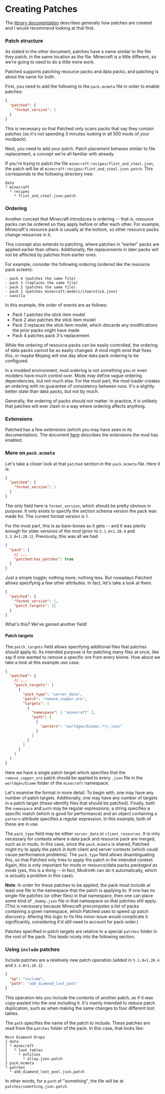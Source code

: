 # Creating Patches

The [library documentation](https://github.com/EnderTurret/Patched/blob/main/docs/patches/patching_guide.md) describes generally how patches are created and I would recommend looking at that first.

### Patch structure

As stated in the other document, patches have a name similar to the file they patch, in the same location as the file.
Minecraft is a little different, so we're going to need to do a little more work.

Patched supports patching resource packs and data packs, and patching is about the same for both.

First, you need to add the following to the `pack.mcmeta` file in order to enable patches:

```json
{
  "patched": {
    "format_version": 1
  }
}
```

This is necessary so that Patched only scans packs that say they contain patches (so it's not spending 3 minutes looking in all 500 mods of your modpack).

Next, you need to add your patch.
Patch placement behaves similar to file replacement, a concept we're all familiar with already.

If you're trying to patch the file `minecraft:recipes/flint_and_steel.json`, the patch will be at `minecraft:recipes/flint_and_steel.json.patch`.
This corresponds to the following directory tree:

```
data
└ minecraft
  └ recipes
    └ flint_and_steel.json.patch
```

### Ordering

Another concept that Minecraft introduces is ordering -- that is, resource packs can be ordered so they apply before or after each other.
For example, Minecraft's resource pack is usually at the bottom, so other resource packs change resources in it.

This concept also extends to patching, where patches in "earlier" packs are applied earlier than others. Additionally, file replacements in later packs will not be affected by patches from earlier ones.

For example, consider the following ordering (ordered like the resource pack screen):

```
- pack 4 (patches the same file)
- pack 3 (replaces the same file)
- pack 2 (patches the same file)
- pack 1 (patches minecraft:models/item/stick.json)
- vanilla
```

In this example, the order of events are as follows:
* Pack 1 patches the stick item model
* Pack 2 also patches the stick item model
* Pack 3 replaces the stick item model, which discards any modifications the prior packs might have made
* Pack 4 patches pack 3's replacement

While the ordering of resource packs can be easily controlled, the ordering of data packs cannot be as easily changed. A mod might exist that fixes this, or maybe Mojang will one day allow data pack ordering to be configured.

In a modded environment, mod ordering is not something you or even modders have much control over.
Mods may define vague ordering dependencies, but not much else.
For the most part, the mod loader creates an ordering with no guarantee of consistency between runs.
It's a slightly better state than data packs, but not by much.

Generally, the ordering of packs should not matter.
In practice, it is unlikely that patches will ever clash in a way where ordering affects anything.

### Extensions

Patched has a few extensions (which you may have seen in its documentation).
The document [here](extensions.md) describes the extensions the mod has enabled.

### More on `pack.mcmeta`

Let's take a closer look at that `patched` section in the `pack.mcmeta` file. Here it is:

```json
{
  "patched": {
    "format_version": 1
  }
}
```

The only field here is `format_version`, which should be pretty obvious in purpose.
It only exists to specify the section schema version the pack was made for.
The current format version is 1.

For the most part, this is as bare-bones as it gets -- and it was plenty enough for older versions of the mod (prior to `5.1.0+1.20.4` and `3.3.0+1.20.1`).
Previously, this was all we had:

```json
{
  "pack": {
    // ...
    "patched:has_patches": true
  }
}
```

Just a simple toggle; nothing more, nothing less.
But nowadays Patched allows specifying a few other attributes.
In fact, let's take a look at them.

```json
{
  "patched": {
    "format_version": 1,
    "patch_targets": []
  }
}
```

What's this? We've gained another field!

#### Patch targets

The `patch_targets` field allows specifying additional files that patches should apply to.
Its intended purpose is for patching many files at once, like say if one wanted to remove a specific ore from every biome.
How about we take a look at this example use case.

```json
{
  "patched": {
    // ...
    "patch_targets": [
      {
        "pack_type": "server_data",
        "patch": "remove_copper_ore",
        "targets": [
          {
            "namespace": [ "minecraft" ],
            "path": [
              {
                "pattern": "worldgen/biome/.*\\.json"
              }
            ]
          }
        ]
      }
    ]
  }
}
```

Here we have a single patch target which specifies that the `remove_copper_ore` patch should be applied to every `.json` file in the `worldgen/biome` folder of the `minecraft` namespace.

Let's examine the format in more detail.
To begin with, one may have any number of patch targets.
Additionally, one may have any number of targets in a patch target (these identify files that should be patched).
Finally, both the `namespace` and `path` may be regular expressions; a string specifies a specific match (which is good for performance)
and an object containing a `pattern` attribute specifies a regular expression.
In this example, both of these are in use.

The `pack_type` field may be either `server_data` or `client_resources`.
It is only necessary for contexts where a data pack and resource pack are merged, such as in mods.
In this case, since the `pack.mcmeta` is shared, Patched might try to apply the patch in both client and server contexts (which could cause performance problems).
The `pack_type` field allows disambiguating this, so that Patched only tries to apply the patch in the intended context.
Again, this is only important for mods or resource/data packs *packaged as mods* (yes, this is a thing -- in fact, Modrinth can do it automatically, which is actually a problem in this case).

**Note**: In order for these patches to be applied, the pack must include at least one file in the namespace that the patch is applying to.
If one has no single-file patches (or other files) in that namespace, then one can place some kind of `_dummy.json` file in that namespace so that patches still apply.
(This is necessary because Minecraft precomputes a list of packs containing a given namespace, which Patched uses to speed up patch discovery.
Altering this logic to fix this minor issue would complicate it significantly, considering it'd still need to account for pack order.)

Patches specified in patch targets are relative to a special `patches` folder in the root of the pack.
This leads nicely into the following section:

### Using `include` patches

Include patches are a relatively new patch operation (added in `5.1.0+1.20.4` and `3.3.0+1.20.1`):

```json
{
  "op": "include",
  "path": "add_diamond_loot_pool"
}
```

This operation lets you include the contents of another patch, as if it was copy-pasted into the one including it.
It's mainly intended to reduce patch duplication, such as when making the same changes to four different loot tables.

The `path` specifies the name of the patch to include.
These patches are read from the `patches` folder of the pack.
In this case, that looks like:

```
More Diamond Drops
├ data
│ └ minecraft
│   └ loot_tables
│     └ entities
│       └ allay.json.patch
├ pack.mcmeta
└ patches
  └ add_diamond_loot_pool.json.patch
```

In other words, for a `path` of "something", the file will be at `patches/something.json.patch`.